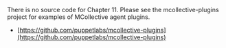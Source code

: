 There is no source code for Chapter 11.  Please see the mcollective-plugins
project for examples of MCollective agent plugins.

 * [https://github.com/puppetlabs/mcollective-plugins](https://github.com/puppetlabs/mcollective-plugins)
